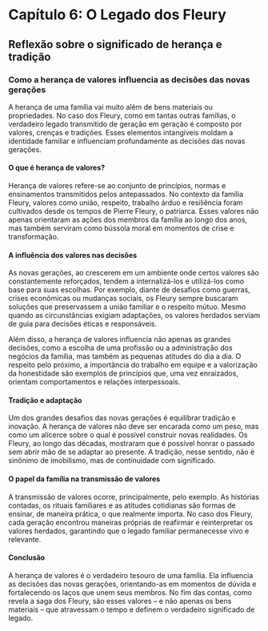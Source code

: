 # Capítulo 6: O Legado dos Fleury

## Reflexão sobre o significado de herança e tradição

### Como a herança de valores influencia as decisões das novas gerações

A herança de uma família vai muito além de bens materiais ou propriedades. No caso dos Fleury, como em tantas outras famílias, o verdadeiro legado transmitido de geração em geração é composto por valores, crenças e tradições. Esses elementos intangíveis moldam a identidade familiar e influenciam profundamente as decisões das novas gerações.

#### O que é herança de valores?

Herança de valores refere-se ao conjunto de princípios, normas e ensinamentos transmitidos pelos antepassados. No contexto da família Fleury, valores como união, respeito, trabalho árduo e resiliência foram cultivados desde os tempos de Pierre Fleury, o patriarca. Esses valores não apenas orientaram as ações dos membros da família ao longo dos anos, mas também serviram como bússola moral em momentos de crise e transformação.

#### A influência dos valores nas decisões

As novas gerações, ao crescerem em um ambiente onde certos valores são constantemente reforçados, tendem a internalizá-los e utilizá-los como base para suas escolhas. Por exemplo, diante de desafios como guerras, crises econômicas ou mudanças sociais, os Fleury sempre buscaram soluções que preservassem a união familiar e o respeito mútuo. Mesmo quando as circunstâncias exigiam adaptações, os valores herdados serviam de guia para decisões éticas e responsáveis.

Além disso, a herança de valores influencia não apenas as grandes decisões, como a escolha de uma profissão ou a administração dos negócios da família, mas também as pequenas atitudes do dia a dia. O respeito pelo próximo, a importância do trabalho em equipe e a valorização da honestidade são exemplos de princípios que, uma vez enraizados, orientam comportamentos e relações interpessoais.

#### Tradição e adaptação

Um dos grandes desafios das novas gerações é equilibrar tradição e inovação. A herança de valores não deve ser encarada como um peso, mas como um alicerce sobre o qual é possível construir novas realidades. Os Fleury, ao longo das décadas, mostraram que é possível honrar o passado sem abrir mão de se adaptar ao presente. A tradição, nesse sentido, não é sinônimo de imobilismo, mas de continuidade com significado.

#### O papel da família na transmissão de valores

A transmissão de valores ocorre, principalmente, pelo exemplo. As histórias contadas, os rituais familiares e as atitudes cotidianas são formas de ensinar, de maneira prática, o que realmente importa. No caso dos Fleury, cada geração encontrou maneiras próprias de reafirmar e reinterpretar os valores herdados, garantindo que o legado familiar permanecesse vivo e relevante.

#### Conclusão

A herança de valores é o verdadeiro tesouro de uma família. Ela influencia as decisões das novas gerações, orientando-as em momentos de dúvida e fortalecendo os laços que unem seus membros. No fim das contas, como revela a saga dos Fleury, são esses valores – e não apenas os bens materiais – que atravessam o tempo e definem o verdadeiro significado de legado.